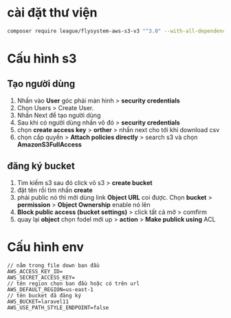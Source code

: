 # **cài đặt thư viện**

```sh
composer require league/flysystem-aws-s3-v3 "^3.0" --with-all-dependencies
```

# Cấu hình s3

## Tạo người dùng 
1) Nhấn vào **User** góc phải màn hình > **security credentials**
2) Chọn Users > Create User.
3) Nhấn Next để tạo người dùng 
4) Sau khi có người dùng nhấn vô đó > **security credentials** 
5) chọn **create access key** > **orther** > nhấn next cho tới khi download csv
6) chọn cấp quyền > **Attach policies directly** > search s3 và chọn **AmazonS3FullAccess**


## đăng ký bucket

1) Tìm kiếm s3 sau đó click vô s3 > **create bucket** 
2) đặt tên rồi tìm nhấn **create**
3) phải public nó thì mới dùng link **Object URL** coi được. Chọn **bucket** > **permission** > **Object Ownership** enable nó lên
4) **Block public access (bucket settings)** > click tất cả mở > comfirm
5) quay lại **object** chọn fodel mới up > **action** > **Make publick using** ACL

# Cấu hình env

```env
// nằm trong file down ban đầu
AWS_ACCESS_KEY_ID=
AWS_SECRET_ACCESS_KEY=
// tên region chọn ban đầu hoặc có trên url
AWS_DEFAULT_REGION=us-east-1
// tên bucket đã đăng ký
AWS_BUCKET=laravel11
AWS_USE_PATH_STYLE_ENDPOINT=false
```